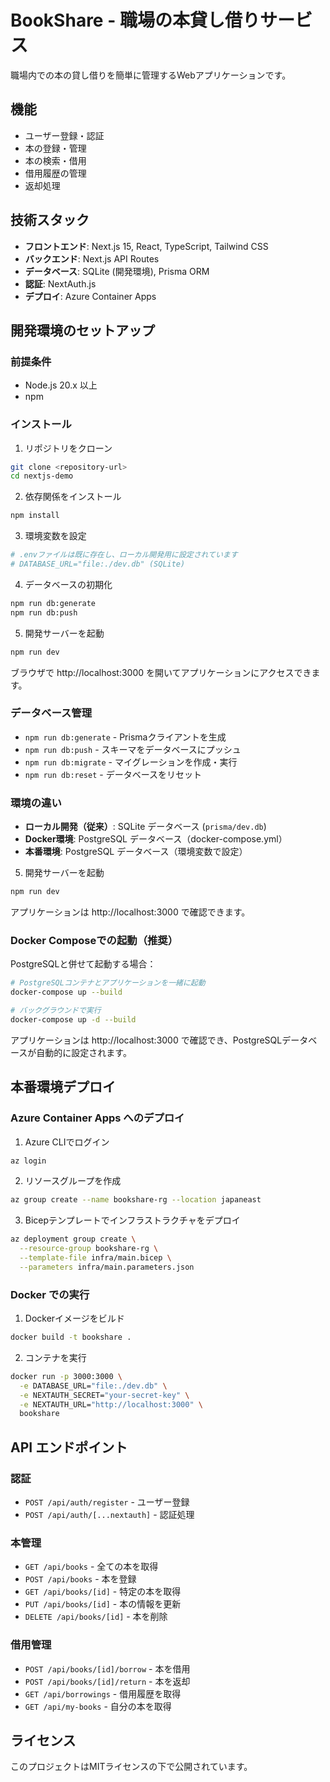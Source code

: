 # BookShare - 職場の本貸し借りサービス

職場内での本の貸し借りを簡単に管理するWebアプリケーションです。

## 機能

- ユーザー登録・認証
- 本の登録・管理
- 本の検索・借用
- 借用履歴の管理
- 返却処理

## 技術スタック

- **フロントエンド**: Next.js 15, React, TypeScript, Tailwind CSS
- **バックエンド**: Next.js API Routes
- **データベース**: SQLite (開発環境), Prisma ORM
- **認証**: NextAuth.js
- **デプロイ**: Azure Container Apps

## 開発環境のセットアップ

### 前提条件

- Node.js 20.x 以上
- npm

### インストール

1. リポジトリをクローン
```bash
git clone <repository-url>
cd nextjs-demo
```

2. 依存関係をインストール
```bash
npm install
```

3. 環境変数を設定
```bash
# .envファイルは既に存在し、ローカル開発用に設定されています
# DATABASE_URL="file:./dev.db" (SQLite)
```

4. データベースの初期化
```bash
npm run db:generate
npm run db:push
```

5. 開発サーバーを起動
```bash
npm run dev
```

ブラウザで http://localhost:3000 を開いてアプリケーションにアクセスできます。

### データベース管理

- `npm run db:generate` - Prismaクライアントを生成
- `npm run db:push` - スキーマをデータベースにプッシュ
- `npm run db:migrate` - マイグレーションを作成・実行
- `npm run db:reset` - データベースをリセット

### 環境の違い

- **ローカル開発（従来）**: SQLite データベース (`prisma/dev.db`)
- **Docker環境**: PostgreSQL データベース（docker-compose.yml）
- **本番環境**: PostgreSQL データベース（環境変数で設定）

5. 開発サーバーを起動
```bash
npm run dev
```

アプリケーションは http://localhost:3000 で確認できます。

### Docker Composeでの起動（推奨）

PostgreSQLと併せて起動する場合：

```bash
# PostgreSQLコンテナとアプリケーションを一緒に起動
docker-compose up --build

# バックグラウンドで実行
docker-compose up -d --build
```

アプリケーションは http://localhost:3000 で確認でき、PostgreSQLデータベースが自動的に設定されます。

## 本番環境デプロイ

### Azure Container Apps へのデプロイ

1. Azure CLIでログイン
```bash
az login
```

2. リソースグループを作成
```bash
az group create --name bookshare-rg --location japaneast
```

3. Bicepテンプレートでインフラストラクチャをデプロイ
```bash
az deployment group create \
  --resource-group bookshare-rg \
  --template-file infra/main.bicep \
  --parameters infra/main.parameters.json
```

### Docker での実行

1. Dockerイメージをビルド
```bash
docker build -t bookshare .
```

2. コンテナを実行
```bash
docker run -p 3000:3000 \
  -e DATABASE_URL="file:./dev.db" \
  -e NEXTAUTH_SECRET="your-secret-key" \
  -e NEXTAUTH_URL="http://localhost:3000" \
  bookshare
```

## API エンドポイント

### 認証
- `POST /api/auth/register` - ユーザー登録
- `POST /api/auth/[...nextauth]` - 認証処理

### 本管理
- `GET /api/books` - 全ての本を取得
- `POST /api/books` - 本を登録
- `GET /api/books/[id]` - 特定の本を取得
- `PUT /api/books/[id]` - 本の情報を更新
- `DELETE /api/books/[id]` - 本を削除

### 借用管理
- `POST /api/books/[id]/borrow` - 本を借用
- `POST /api/books/[id]/return` - 本を返却
- `GET /api/borrowings` - 借用履歴を取得
- `GET /api/my-books` - 自分の本を取得

## ライセンス

このプロジェクトはMITライセンスの下で公開されています。
